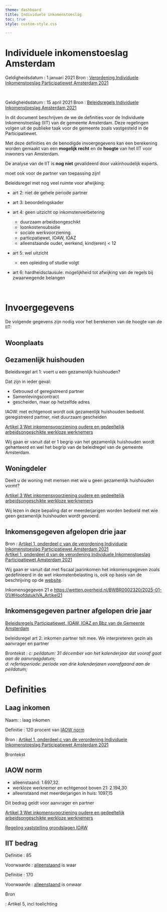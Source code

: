 ```yaml
---
theme: dashboard
title: Individuele inkomenstoeslag
toc: true
style: custom-style.css

---
```


# Individuele inkomenstoeslag Amsterdam

Geldigheidsdatum
: 1 januari 2021
Bron
: [Verordening Individuele Inkomenstoeslag Participatiewet Amsterdam  2021](https://lokaleregelgeving.overheid.nl/CVDR460812/3)

&nbsp;

Geldigheidsdatum
: 15 april 2021
Bron
: [Beleidsregels Individuele Inkomenstoeslag Amsterdam 2021](https://lokaleregelgeving.overheid.nl/CVDR656509/2)

In dit document beschrijven de we de definities voor de Individuele
Inkomenstoeslag (IIT) van de gemeente Amsterdam. Deze regelingen volgen uit
de publieke taak voor de gemeente zoals vastgesteld in de
Participatiewet.

Met deze definities en de benodigde invoergegevens kan een berekening
worden gemaakt van een **mogelijk recht** en de **hoogte** van het IIT voor inwoners van Amsterdam.

<div class="caution">
De analyse van de IIT is <strong>nog niet</strong> gevalideerd door vakinhoudelijk experts.
</div>

moet ook voor de partner van toepassing zijn!

Beleidsregel met nog veel ruimte voor afwijking:
- art 2: niet de gehele periode partner
- art 3: beoordelingskader
- art 4: geen uitzicht op inkomstenverbetering
  - duurzaam arbeidsongeschikt
  - loonkostensubsidie
  - sociale werkvoorziening
  - particpatiewet, IOAW, IOAZ
  - alleenstaande ouder, werkend, kind(eren) < 12

- art 5: wel uitzicht
  - een opleiding of studie volgt

- art 6: hardheidsclausule: mogelijkheid tot afwijking van de regels bij zwaarwegende belangen

&nbsp;

# Invoergegevens

De volgende gegevens zijn nodig voor het berekenen van de hoogte van de IIT:

## Woonplaats

## Gezamenlijk huishouden

Beleidsregel art 1: voert u een gezamenlijk huishouden?

Dat zijn in ieder geval:
- Getrouwd of geregistreerd partner
- Samenlevingscontract
- gescheiden, maar op hetzelfde adres

IAOW: met echtgenoot wordt ook gezamenlijk huishouden bedoeld.
geregistreerd partner, niet duurzaam gescheiden

[Artikel 3 Wet inkomensvoorziening oudere en gedeeltelijk arbeidsongeschikte werkloze werknemers](https://wetten.overheid.nl/jci1.3:c:BWBR0004044&hoofdstuk=I&artikel=3&z=2025-01-01&g=2025-01-01)

Wij gaan er vanuit dat er 1 begrip van het gezamenlijk huishouden wordt gehanteerd en wel het begrip van de beleidregel van de gemeente Amsterdam.

## Woningdeler

Deelt u de woning met mensen met wie u geen gezamenlijk huishouden vormt?

[Artikel 3 Wet inkomensvoorziening oudere en gedeeltelijk arbeidsongeschikte werkloze werknemers](https://wetten.overheid.nl/jci1.3:c:BWBR0004044&hoofdstuk=I&artikel=3&z=2025-01-01&g=2025-01-01)

Wij lezen in deze bepaling dat er meerderjarigen worden bedoeld met wie geen gezamenlijk huishouden wordt gevoerd.

## Inkomensgegeven afgelopen drie jaar

Bron
: [Artikel 1, onderdeel c van de verordening Individuele Inkomenstoeslag Participatiewet Amsterdam 2021](http://lokaleregelgeving.overheid.nl/CVDR460812/3)\
  [Artikel 1, onderdeel d van de verordening Individuele Inkomenstoeslag Participatiewet Amsterdam 2021](http://lokaleregelgeving.overheid.nl/CVDR460812/3)

Wij gaan er vanuit dat met fiscaal jaarinkomen het inkomensgegeven zoals gedefinieerd in de wet inkomstenbelasting is, ook op basis van de beschrijving op de [website](https://www.amsterdam.nl/werk-en-inkomen/regelingen-bij-laag-inkomen-pak-je-kans/wat-is-een-laag-inkomen-en-weinig/#majrlh061hf8zzuq764).

Inkomensgegeven 21 e
https://wetten.overheid.nl/BWBR0002320/2025-01-01/#HoofdstukIVA_Artikel21

## Inkomensgegeven partner afgelopen drie jaar

[Beleidsregels Participatiewet, IOAW, IOAZ en Bbz van de Gemeente Amsterdam](https://lokaleregelgeving.overheid.nl/CVDR736729/1)

beleidsregel art 2: inkomen partner telt mee. We interpreteren gezin als aanvrager en partner

Brontekst
: *c: peildatum: 31 december van het kalenderjaar dat vooraf gaat aan de aanvraagdatum;\
  d: referteperiode: periode van drie kalenderjaren voorafgaand aan de peildatum;*
  
  
# Definities

## Laag inkomen

Naam:
: laag inkomen

Definitie
: 120 procent van [IAOW norm](#iaow-norm)

Bron
: [Artikel 1, onderdeel c van de verordening Individuele Inkomenstoeslag Participatiewet Amsterdam 2021](http://lokaleregelgeving.overheid.nl/CVDR460812/3)

Brontekst

## IAOW norm

- alleenstaand:  1.697,32.
- werkloze werknemer en echtgenoot boven 21: 2.194,30
- alleenstaand met meerderjarigen in huis: 1097,15

Dit bedrag geldt voor aanvrager en partner

[Artikel 3 Wet inkomensvoorziening oudere en gedeeltelijk arbeidsongeschikte werkloze werknemers](https://wetten.overheid.nl/jci1.3:c:BWBR0004044&hoofdstuk=I&artikel=3&z=2025-01-01&g=2025-01-01)

[Regeling vaststelling grondslagen IOAW](https://wetten.overheid.nl/BWBR0007762/2025-01-01/0)


## IIT bedrag

Definitie
: 85

Voorwaarde
: [alleenstaand](#alleenstaand) is waar

Definitie
: 170

Voorwaarde
: [alleenstaand](#alleenstaand) is onwaar

Bron

: Artikel 5, incl toelichting

